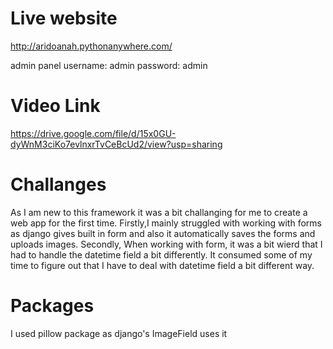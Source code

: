 # Live website
http://aridoanah.pythonanywhere.com/

admin panel username: admin
password: admin

# Video Link

https://drive.google.com/file/d/15x0GU-dyWnM3ciKo7evlnxrTvCeBcUd2/view?usp=sharing

# Challanges
As I am new to this framework it was a bit challanging for me to create a web app for the first time.
Firstly,I mainly struggled with working with forms as django gives built in form and also it automatically saves the forms and uploads images.
Secondly, When working with form, it was a bit wierd that I had to handle the datetime field a bit differently. It consumed some of my time to figure out that I have to deal with datetime field a bit different way.

# Packages

I used pillow package as django's ImageField uses it